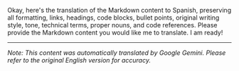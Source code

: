 Okay, here's the translation of the Markdown content to Spanish, preserving all formatting, links, headings, code blocks, bullet points, original writing style, tone, technical terms, proper nouns, and code references. Please provide the Markdown content you would like me to translate. I am ready!


---
_Note: This content was automatically translated by Google Gemini. Please refer to the original English version for accuracy._